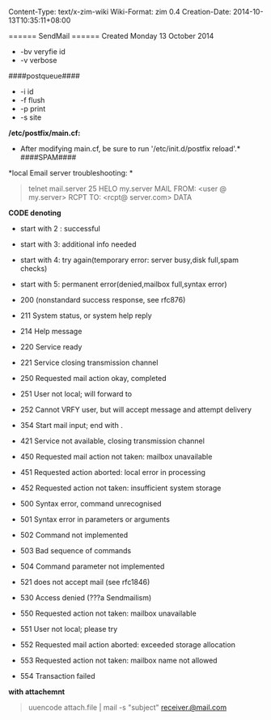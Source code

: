 Content-Type: text/x-zim-wiki
Wiki-Format: zim 0.4
Creation-Date: 2014-10-13T10:35:11+08:00

====== SendMail ======
Created Monday 13 October 2014
- -bv veryfie id
- -v verbose

####postqueue####
-	-i id
-	-f flush
-	-p print
-	-s site


**/etc/postfix/main.cf:**
* After modifying main.cf, be sure to run '/etc/init.d/postfix reload'.*
####SPAM####

*local Email server troubleshooting: *

> telnet mail.server 25
> HELO my.server
> MAIL FROM:  <user @ my.server>
> RCPT TO:  <rcpt@ server.com>
> DATA

**CODE denoting**
- start with 2 : successful
- start with 3: additional info needed
- start with 4: try again(temporary error: server busy,disk full,spam checks) 
- start with 5: permanent error(denied,mailbox full,syntax error)


-   200	(nonstandard success response, see rfc876)
-   211	System status, or system help reply
-   214	Help message
-   220	<domain> Service ready
-   221	<domain> Service closing transmission channel
-   250	Requested mail action okay, completed
-   251	User not local; will forward to <forward-path>
-   252	Cannot VRFY user, but will accept message and attempt delivery
-   354	Start mail input; end with <CRLF>.<CRLF>
-   421	<domain> Service not available, closing transmission channel
-   450	Requested mail action not taken: mailbox unavailable
-   451	Requested action aborted: local error in processing
-   452	Requested action not taken: insufficient system storage
-   500	Syntax error, command unrecognised
-   501	Syntax error in parameters or arguments
-   502	Command not implemented
-   503	Bad sequence of commands
-   504	Command parameter not implemented
-   521	<domain> does not accept mail (see rfc1846)
-   530	Access denied (???a Sendmailism)
-   550	Requested action not taken: mailbox unavailable
-   551	User not local; please try <forward-path>
-   552	Requested mail action aborted: exceeded storage allocation
-   553	Requested action not taken: mailbox name not allowed
-   554	Transaction failed

**with attachemnt**
>  uuencode attach.file | mail -s "subject" receiver.@mail.com

